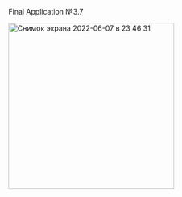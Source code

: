 Final Application №3.7

<img width="329" alt="Снимок экрана 2022-06-07 в 23 46 31" src="https://user-images.githubusercontent.com/93527566/172479403-9814f570-c7f1-42d6-afbd-de57fcc8666f.png">
